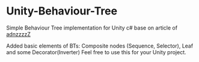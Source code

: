 # Unity-Behaviour-Tree
Simple Behaviour Tree implementation for Unity c# base on article of [adnzzzzZ](https://github.com/adnzzzzZ/blog/issues/3)  

Added basic elements of BTs: Composite nodes (Sequence, Selector), Leaf and some Decorator(Inverter)
Feel free to use this for your Unity project.
